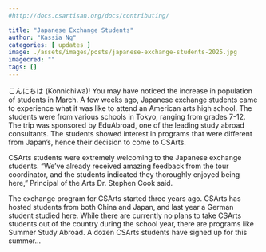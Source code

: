 ```yaml
---
#http://docs.csartisan.org/docs/contributing/

title: "Japanese Exchange Students"
author: "Kassia Ng"
categories: [ updates ]
image: ./assets/images/posts/japanese-exchange-students-2025.jpg
imagecred: ""
tags: []
---
```

こんにちは (Konnichiwa)! You may have noticed the increase in population of students in March. A few weeks ago, Japanese exchange students came to experience what it was like to attend an American arts high school. The students were from various schools in Tokyo, ranging from grades 7-12. The trip was sponsored by EduAbroad, one of the leading study abroad consultants. The students showed interest in programs that were different from Japan’s, hence their decision to come to CSArts. 

CSArts students were extremely welcoming to the Japanese exchange students. “We’ve already received amazing feedback from the tour coordinator, and the students indicated they thoroughly enjoyed being here,” Principal of the Arts Dr. Stephen Cook said. 

The exchange program for CSArts started three years ago. CSArts has hosted students from both China and Japan, and last year a German student studied here. While there are currently no plans to take  CSArts students out of the country during the school year, there are programs like Summer Study Abroad. A dozen CSArts students have signed up for this summer...